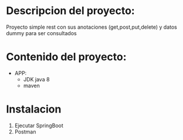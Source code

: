 # Descripcion del proyecto:
Proyecto simple rest con sus anotaciones (get,post,put,delete) y datos dummy para ser consultados

# Contenido del proyecto:
* APP:
    * JDK java 8
    * maven

# Instalacion

1. Ejecutar SpringBoot
2. Postman 
